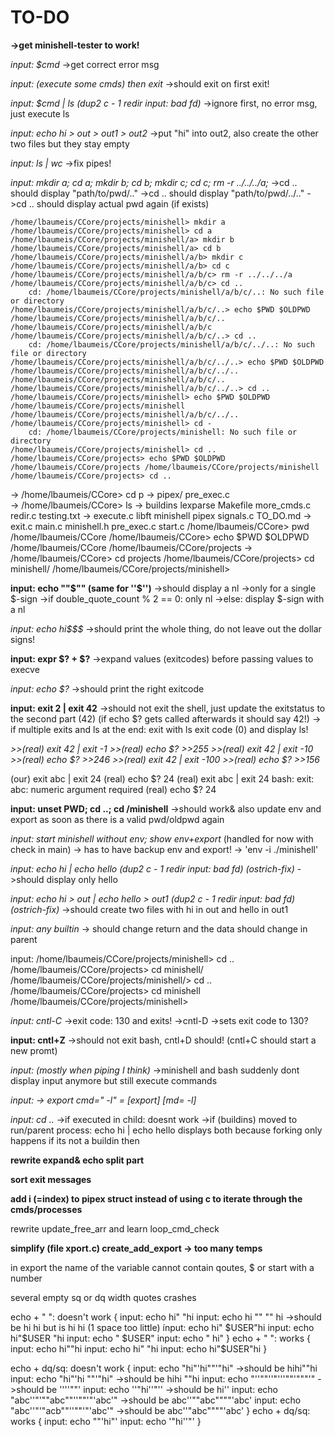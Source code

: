 # TO-DO #

**->get minishell-tester to work!**

*input: $cmd*
	->get correct error msg

*input: (execute some cmds) then exit*
	->should exit on first exit!

*input: $cmd | ls (dup2 c - 1 redir input: bad fd)*
	->ignore first, no error msg, just execute ls

*input: echo hi > out > out1 > out2*
	->put "hi" into out2, also create the other two files but they stay empty

*input: ls | wc*
	->fix pipes!

*input: mkdir a; cd a; mkdir b; cd b; mkdir c; cd c; rm -r ../../../a;*
	->cd .. should display "path/to/pwd/.."
	->cd .. should display "path/to/pwd/../.."
	->cd .. should display actual pwd again (if exists)

	/home/lbaumeis/CCore/projects/minishell> mkdir a
	/home/lbaumeis/CCore/projects/minishell> cd a
	/home/lbaumeis/CCore/projects/minishell/a> mkdir b
	/home/lbaumeis/CCore/projects/minishell/a> cd b
	/home/lbaumeis/CCore/projects/minishell/a/b> mkdir c
	/home/lbaumeis/CCore/projects/minishell/a/b> cd c
	/home/lbaumeis/CCore/projects/minishell/a/b/c> rm -r ../../../a
	/home/lbaumeis/CCore/projects/minishell/a/b/c> cd ..
		cd: /home/lbaumeis/CCore/projects/minishell/a/b/c/..: No such file or directory
	/home/lbaumeis/CCore/projects/minishell/a/b/c/..> echo $PWD $OLDPWD
	/home/lbaumeis/CCore/projects/minishell/a/b/c/.. /home/lbaumeis/CCore/projects/minishell/a/b/c
	/home/lbaumeis/CCore/projects/minishell/a/b/c/..> cd ..
		cd: /home/lbaumeis/CCore/projects/minishell/a/b/c/../..: No such file or directory
	/home/lbaumeis/CCore/projects/minishell/a/b/c/../..> echo $PWD $OLDPWD
	/home/lbaumeis/CCore/projects/minishell/a/b/c/../.. /home/lbaumeis/CCore/projects/minishell/a/b/c/..
	/home/lbaumeis/CCore/projects/minishell/a/b/c/../..> cd ..
	/home/lbaumeis/CCore/projects/minishell> echo $PWD $OLDPWD
	/home/lbaumeis/CCore/projects/minishell /home/lbaumeis/CCore/projects/minishell/a/b/c/../..
	/home/lbaumeis/CCore/projects/minishell> cd -
		cd: /home/lbaumeis/CCore/projects/minishell: No such file or directory
	/home/lbaumeis/CCore/projects/minishell> cd ..
	/home/lbaumeis/CCore/projects> echo $PWD $OLDPWD
	/home/lbaumeis/CCore/projects /home/lbaumeis/CCore/projects/minishell
	/home/lbaumeis/CCore/projects> cd ..
->	/home/lbaumeis/CCore> cd p
->		pipex/      pre_exec.c  
->	/home/lbaumeis/CCore> ls
->		buildins   lexparse  Makefile	  more_cmds.c  redir.c	  testing.txt
->		execute.c  libft     minishell	  pipex        signals.c  TO_DO.md
->		exit.c	   main.c    minishell.h  pre_exec.c   start.c
	/home/lbaumeis/CCore> pwd
	/home/lbaumeis/CCore
	/home/lbaumeis/CCore> echo $PWD $OLDPWD
	/home/lbaumeis/CCore /home/lbaumeis/CCore/projects
->	/home/lbaumeis/CCore> cd projects
	/home/lbaumeis/CCore/projects> cd minishell/
	/home/lbaumeis/CCore/projects/minishell> 

**input: echo ""$"" (same for ''$'')**
	->should display a nl
	->only for a single $-sign
	->if double_quote_count % 2 == 0: only nl
	->else: display $-sign with a nl

*input: echo hi$$$*
	->should print the whole thing, do not leave out the dollar signs!

**input: expr $? + $?**
	->expand values (exitcodes) before passing values to execve

*input: echo $?*
	->should print the right exitcode

**input: exit 2 | exit 42**
	->should not exit the shell, just update the exitstatus to the second part (42)
	(if echo $? gets called afterwards it should say 42!)
	-> if multiple exits and ls at the end: exit with ls exit code (0) and display ls!

*>>(real) exit 42 | exit -1*
*>>(real) echo $?*
*>>255*
*>>(real) exit 42 | exit -10*
*>>(real) echo $?*
*>>246*
*>>(real) exit 42 | exit -100*
*>>(real) echo $?*
*>>156*

(our) exit abc | exit 24
(real) echo $?
24
(real) exit abc | exit 24
bash: exit: abc: numeric argument required
(real) echo $?
24

**input: unset PWD; cd ..; cd /minishell**
	->should work& also update env and export as soon as there is a valid pwd/oldpwd again

*input: start minishell without env; show env+export* (handled for now with check in main)
	-> has to have backup env and export!
	-> 'env -i ./minishell'

*input: echo hi | echo hello (dup2 c - 1 redir input: bad fd) (ostrich-fix)*
	->should display only hello

*input: echo hi > out | echo hello > out1 (dup2 c - 1 redir input: bad fd) (ostrich-fix)*
	->should create two files with hi in out and hello in out1

*input: any builtin*
	-> should change return and the data should change in parent

input: 	/home/lbaumeis/CCore/projects/minishell> cd ..
		/home/lbaumeis/CCore/projects> cd minishell/
		/home/lbaumeis/CCore/projects/minishell/> cd ..
		/home/lbaumeis/CCore/projects> cd minishell
		/home/lbaumeis/CCore/projects/minishell> 

*input: cntl-C*
	->exit code: 130 and exits!
	->cntl-D ->sets exit code to 130?

**input: cntl+Z**
	->should not exit bash, cntl+D should! (cntl+C should start a new promt)

*input: (mostly when piping I think)*
	->minishell and bash suddenly dont display input anymore but still execute commands

*input: -> export cmd=" -l" = [export] [md= -l]*

*input: cd ..*
	->if executed in child: doesnt work
	->if (buildins) moved to run/parent process:
		echo hi | echo hello displays both because forking only happens if its not a buildin then

**rewrite expand& echo split part**

**sort exit messages**

**add i (=index) to pipex struct instead of using c to iterate through the cmds/processes**

rewrite update_free_arr and learn loop_cmd_check

**simplify (file xport.c) create_add_export -> too many temps**

in export the name of the variable cannot contain qoutes, $ or start with a number

several empty sq or dq width quotes crashes

echo + " ": doesn't work
{
	input: echo hi" "hi
	input: echo hi "" "" hi
		->should be hi    hi but is hi   hi (1 space too little)
	ínput: echo hi" $USER"hi
	input: echo hi"$USER "hi
	input: echo " $USER"
	input: echo " hi"
}
echo + " ": works
{
	input: echo hi""hi
	input: echo hi"  "hi
	input: echo hi"$USER"hi
}

echo + dq/sq: doesn't work
{
	input: echo "hi"'hi""'"hi"
		->should be hihi""hi
	input: echo "hi"'hi ""'"hi"
		->should be hihi ""hi
	input: echo "''""''"'''""'"""'"
		->should be ''''""'
	input: echo ''"hi''"''
		->should be hi''
	input: echo "abc''"'""abc""''""'"'abc'"
		->should be abc''""abc""""'abc'
	input: echo "abc''"'"acb""''""'"'abc'"
		->should be abc''"abc""""'abc'
}
echo + dq/sq: works
{
	input: echo ""'hi"'
	input: echo '"hi''"'
}